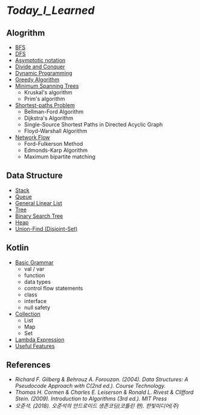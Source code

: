 # ***Today_I_Learned***
## Alogrithm
* [BFS](https://github.com/dskim9882/Today_I_Learned/blob/master/Algorithm/BFS.md)
* [DFS](https://github.com/dskim9882/Today_I_Learned/blob/master/Algorithm/DFS.md)
* [Asymptotic notation](https://github.com/dskim9882/Today_I_Learned/blob/master/Algorithm/Asymptotic_Notation.md)
* [Divide and Conquer](https://github.com/dskim9882/Today_I_Learned/blob/master/Algorithm/Divide_and_Conquer.md)
* [Dynamic Programming](https://github.com/dskim9882/Today_I_Learned/blob/master/Algorithm/Dynamic_Programming.md)
* [Greedy Algorithm](https://github.com/dskim9882/Today_I_Learned/blob/master/Algorithm/Greedy_Algorithm.md)
* [Minimum Spanning Trees](https://github.com/dskim9882/Today_I_Learned/blob/master/Algorithm/Minimum_Spanning_Trees.md)
    * Kruskal's algorithm
    * Prim's algorithm
* [Shortest-paths Problem](https://github.com/dskim9882/Today_I_Learned/blob/master/Algorithm/Shortest_paths_problem.md)
    * Bellman-Ford Algorithm
    * Dijkstra's Algorithm
    * Single-Source Shortest Paths in Directed Acyclic Graph
    * Floyd-Warshall Algorithm
* [Network Flow](https://github.com/dskim9882/Today_I_Learned/blob/master/Algorithm/Network_Flow.md)
    * Ford-Fulkerson Method
    * Edmonds-Karp Algorithm
    * Maximum bipartite matching
## Data Structure
* [Stack](https://github.com/dskim9882/Today_I_Learned/blob/master/Data%20Structure/Stack.md)
* [Queue](https://github.com/dskim9882/Today_I_Learned/blob/master/Data%20Structure/Queue.md)
* [General Linear List](https://github.com/dskim9882/Today_I_Learned/blob/master/Data%20Structure/General_Linear_List.md)
* [Tree](https://github.com/dskim9882/Today_I_Learned/blob/master/Data%20Structure/Tree.md)
* [Binary Search Tree](https://github.com/dskim9882/Today_I_Learned/blob/master/Data%20Structure/Binary_Search_Tree.md)
* [Heap](https://github.com/dskim9882/Today_I_Learned/blob/master/Data%20Structure/Heap.md)
* [Union-Find (Disjoint-Set)](https://github.com/dskim9882/Today_I_Learned/blob/master/Data%20Structure/Union_Find.md)
## Kotlin
* [Basic Grammar](https://github.com/dskim9882/Today_I_Learned/blob/master/Kotlin/Basic_Grammar.md)
    * val / var
    * function
    * data types
    * control flow statements
    * class
    * interface
    * null safety
* [Collection](https://github.com/dskim9882/Today_I_Learned/blob/master/Kotlin/Collection.md)
    * List
    * Map
    * Set
* [Lambda Expression](https://github.com/dskim9882/Today_I_Learned/blob/master/Kotlin/Lambda_Expression.md)
* [Useful Features](https://github.com/dskim9882/Today_I_Learned/blob/master/Kotlin/Useful_Features.md)
## References
* *Richard F. Gilberg & Behrouz A. Forouzan. (2004). Data Structures: A Pseudocode Approach with C(2nd ed.). Course Technology.*
* *Thomas H. Cormen & Charles E. Leiserson & Ronald L. Rivest & Clifford Stein. (2009). Introduction to Algorithms (3rd ed.). MIT Press*
* *오준석. (2018). 오준석의 안드로이드 생존코딩(코틀린 편). 한빛미디어(주)*
